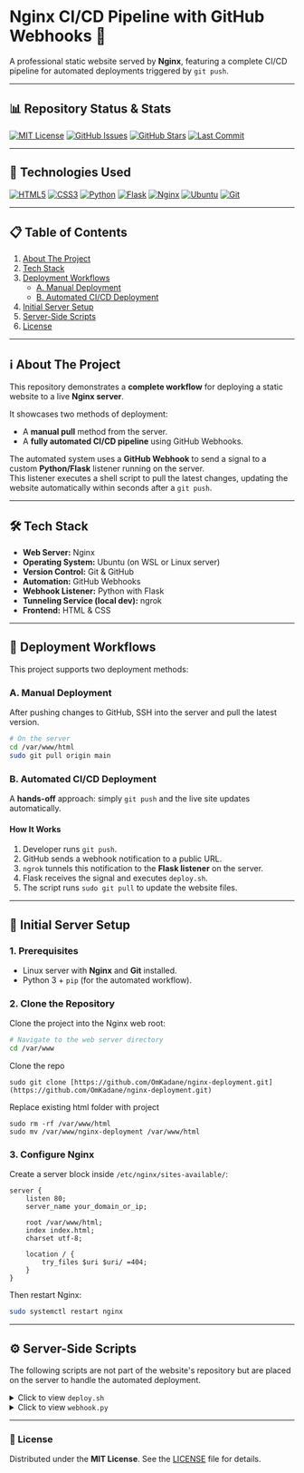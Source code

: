 # Nginx CI/CD Pipeline with GitHub Webhooks 🚀

A professional static website served by **Nginx**, featuring a complete CI/CD pipeline for automated deployments triggered by `git push`.

---

## 📊 Repository Status & Stats
[![MIT License](https://img.shields.io/badge/License-MIT-green.svg)](https://opensource.org/licenses/MIT)
[![GitHub Issues](https://img.shields.io/github/issues/OmKadane/nginx-deployment)](https://github.com/OmKadane/nginx-deployment/issues)
[![GitHub Stars](https://img.shields.io/github/stars/OmKadane/nginx-deployment)](https://github.com/OmKadane/nginx-deployment/stargazers)
[![Last Commit](https://img.shields.io/github/last-commit/OmKadane/nginx-deployment)](https://github.com/OmKadane/nginx-deployment/commits/main)

---

## 🧰 Technologies Used
[![HTML5](https://img.shields.io/badge/HTML5-E34F26?style=for-the-badge&logo=html5&logoColor=white)](https://developer.mozilla.org/en-US/docs/Web/Guide/HTML/HTML5)
[![CSS3](https://img.shields.io/badge/CSS3-1572B6?style=for-the-badge&logo=css3&logoColor=white)](https://developer.mozilla.org/en-US/docs/Web/CSS)
[![Python](https://img.shields.io/badge/Python-3776AB?style=for-the-badge&logo=python&logoColor=white)](https://www.python.org/)
[![Flask](https://img.shields.io/badge/Flask-000000?style=for-the-badge&logo=flask&logoColor=white)](https://flask.palletsprojects.com/)
[![Nginx](https://img.shields.io/badge/Nginx-009639?style=for-the-badge&logo=nginx&logoColor=white)](https://nginx.org/)
[![Ubuntu](https://img.shields.io/badge/Ubuntu-E95420?style=for-the-badge&logo=ubuntu&logoColor=white)](https://ubuntu.com/)
[![Git](https://img.shields.io/badge/Git-F05032?style=for-the-badge&logo=git&logoColor=white)](https://git-scm.com/)

---

## 📋 Table of Contents
1. [About The Project](#ℹ️-about-the-project)
2. [Tech Stack](#🛠️-tech-stack)
3. [Deployment Workflows](#🔄-deployment-workflows)
   - [A. Manual Deployment](#a-manual-deployment)
   - [B. Automated CI/CD Deployment](#b-automated-cicd-deployment)
4. [Initial Server Setup](#🚀-initial-server-setup)
5. [Server-Side Scripts](#⚙️-server-side-scripts)
6. [License](#📄-license)

---

## ℹ️ About The Project

This repository demonstrates a **complete workflow** for deploying a static website to a live **Nginx server**.  

It showcases two methods of deployment:  
- A **manual pull** method from the server.  
- A **fully automated CI/CD pipeline** using GitHub Webhooks.  

The automated system uses a **GitHub Webhook** to send a signal to a custom **Python/Flask** listener running on the server.  
This listener executes a shell script to pull the latest changes, updating the website automatically within seconds after a `git push`.  

---

## 🛠️ Tech Stack

- **Web Server:** Nginx  
- **Operating System:** Ubuntu (on WSL or Linux server)  
- **Version Control:** Git & GitHub  
- **Automation:** GitHub Webhooks  
- **Webhook Listener:** Python with Flask  
- **Tunneling Service (local dev):** ngrok  
- **Frontend:** HTML & CSS  

---

## 🔄 Deployment Workflows

This project supports two deployment methods:

### A. Manual Deployment
After pushing changes to GitHub, SSH into the server and pull the latest version.

```bash
# On the server
cd /var/www/html
sudo git pull origin main

```

### B. Automated CI/CD Deployment

A **hands-off** approach: simply `git push` and the live site updates automatically.

#### How It Works
1.  Developer runs `git push`.
2.  GitHub sends a webhook notification to a public URL.
3.  `ngrok` tunnels this notification to the **Flask listener** on the server.
4.  Flask receives the signal and executes `deploy.sh`.
5.  The script runs `sudo git pull` to update the website files.

---
## 🚀 Initial Server Setup

### 1. Prerequisites
- Linux server with **Nginx** and **Git** installed.
- Python 3 + `pip` (for the automated workflow).

### 2. Clone the Repository
Clone the project into the Nginx web root:
```bash
# Navigate to the web server directory
cd /var/www

```
Clone the repo
```
sudo git clone [https://github.com/OmKadane/nginx-deployment.git](https://github.com/OmKadane/nginx-deployment.git)

```
Replace existing html folder with project
```
sudo rm -rf /var/www/html
sudo mv /var/www/nginx-deployment /var/www/html

```
### 3. Configure Nginx

Create a server block inside `/etc/nginx/sites-available/`:

```nginx
server {
    listen 80;
    server_name your_domain_or_ip;

    root /var/www/html;
    index index.html;
    charset utf-8;

    location / {
        try_files $uri $uri/ =404;
    }
}

```
Then restart Nginx:

```bash
sudo systemctl restart nginx

```

---
## ⚙️ Server-Side Scripts

The following scripts are not part of the website's repository but are placed on the server to handle the automated deployment.

<details>
<summary>Click to view <code>deploy.sh</code></summary>

This script is executed by the Python listener and is responsible for updating the website files.

```bash
#!/bin/bash
# Navigate to the website directory
cd /var/www/html
# Discard any local changes to prevent conflicts
sudo git reset --hard
# Pull the latest changes from the main branch
sudo git pull origin main

```
</details>  
<details>  
<summary>Click to view <code>webhook.py</code></summary>  

This Python Flask script runs on the server, listens for incoming webhook notifications from GitHub, and triggers the `deploy.sh` script.  

```python
import subprocess
from flask import Flask, request

app = Flask(__name__)

@app.route('/deploy', methods=['POST'])
def deploy():
    # This runs our deployment script
    subprocess.run(['/var/www/deploy.sh'])
    print("Deployment script executed.")
    return 'Deployment successful!', 200

if __name__ == '__main__':
    # The listener will run on port 9000
    app.run(host='0.0.0.0', port=9000)

```
</details> 

---
### 📄 License  

Distributed under the **MIT License**. See the [LICENSE](./LICENSE) file for details.

